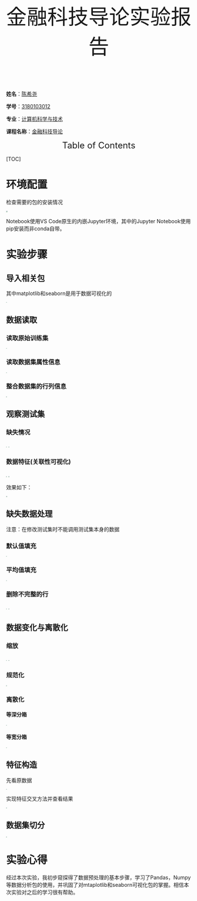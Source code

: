 <center style = "font-size: 4em">金融科技导论实验报告</center><br/><br/><br/><br/>

**姓名**：<u>陈希尧</u>

**学号**：<u>3180103012</u>

**专业**：<u>计算机科学与技术</u>

**课程名称**：<u>金融科技导论</u>

<center style = "font-size: 1.7em">Table of Contents</center>

[TOC]

# 环境配置

检查需要的包的安装情况

<img src="assets/image-20200715110824671.png" style="zoom: 25%;" />

Notebook使用VS Code原生的内嵌Jupyter环境，其中的Jupyter Notebook使用pip安装而非conda自带。

# 实验步骤

## 导入相关包

其中matplotlib和seaborn是用于数据可视化的

<img src="assets/image-20200715213909431.png" style="zoom: 15%;" />

## 数据读取

### 读取原始训练集

<img src="assets/image-20200715213937561.png" style="zoom: 15%;" />

### 读取数据集属性信息

<img src="assets/image-20200715213956603.png" style="zoom: 15%;" />

### 整合数据集的行列信息

<img src="assets/image-20200715214029065.png" style="zoom: 15%;" />

## 观察测试集

### 缺失情况

<img src="assets/image-20200715214127831.png" style="zoom: 15%;" />

<img src="assets/image-20200715214141343.png" style="zoom: 15%;" />

### 数据特征(关联性可视化)

<img src="assets/image-20200715214244182.png" style="zoom: 15%;" />

<img src="assets/image-20200715214343185.png" style="zoom: 15%;" />

效果如下：

<img src="./assets/plt.svg" style="zoom: 20%;" >

## 缺失数据处理

注意：在修改测试集时不能调用测试集本身的数据

### 默认值填充

<img src="assets/image-20200715214702233.png" style="zoom: 15%;" />

### 平均值填充

<img src="assets/image-20200715214752234.png" style="zoom: 15%;" />

### 删除不完整的行

<img src="assets/image-20200715214917522.png" style="zoom: 15%;" />

<img src="assets/image-20200715214933860.png" style="zoom: 15%;" />

## 数据变化与离散化

### 缩放

<img src="assets/image-20200715215031677.png" style="zoom: 15%;" />

<img src="assets/image-20200715215055879.png" style="zoom: 15%;" />

### 规范化

<img src="assets/image-20200715215132708.png" style="zoom: 15%;" />

### 离散化

#### 等深分箱

<img src="assets/image-20200715215206963.png" style="zoom: 15%;" />

#### 等宽分箱

<img src="assets/image-20200715215228424.png" style="zoom: 15%;" />

## 特征构造

先看原数据

<img src="assets/image-20200715215305671.png" style="zoom: 15%;" />

实现特征交叉方法并查看结果

<img src="assets/image-20200715215358387.png" style="zoom: 15%;" />

## 数据集切分

<img src="assets/image-20200715215434174.png" style="zoom: 15%;" />

# 实验心得

经过本次实验，我初步窥探得了数据预处理的基本步骤，学习了Pandas，Numpy等数据分析包的使用，并巩固了对mtaplotlib和seaborn可视化包的掌握。相信本次实验对之后的学习很有帮助。